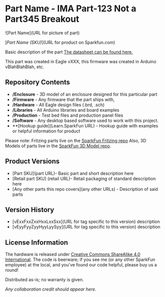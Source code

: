 Part Name - IMA Part-123 Not a Part345 Breakout
========================================

![Part Name](URL for picture of part)

[*Part Name (SKU)*](URL for product on Sparkfun.com)

Basic description of the part [The datasheet can be found here.](http://dlnmh9ip6v2uc.cloudfront.net/datasheets/Sensors/IMU/PS-MPU-9150A.pdf)


This part was created in Eagle vXXX, this firmware was created in Arduino vBlahBlahBlah, etc. 



Repository Contents
-------------------

* **/Enclosure** - 3D model of an enclosure designed for this particular part
* **/Firmware** - Any firmware that the part ships with, 
* **/Hardware** - All Eagle design files (.brd, .sch)
* **/Libraries** - All Arduino libraries and board examples
* **/Production** - Test bed files and production panel files
* **/Software** - Any desktop based software used to work with this project.
* **[Hookup guide](Learn.SparkFun URL) - Hookup guide with examples or helpful information for product

Please note: Fritzing parts live on the [SparkFun Fritzing repo](https://github.com/sparkfun/Fritzing_Parts)
Also, 3D Models of parts live in the [SparkFun 3D Model repo](https://github.com/sparkfun/3D_Models). 

Product Versions
----------------
* [Part SKU](part URL)- Basic part and short description here
* [Retail part SKU] (retail URL)- Retail packaging of standard description here
* [Any other parts this repo covers](any other URLs) - Description of said parts

Version History
---------------
* [vExxFxxZxxHxxLxxSxx](URL for tag specific to this version) description 
* [vEyyFyyZyyHyyLyySyy](URL for tag specific to this version) description

License Information
-------------------
The hardware is released under [Creative Commons ShareAlike 4.0 International](https://creativecommons.org/licenses/by-sa/4.0/).
The code is beerware; if you see me (or any other SparkFun employee) at the local, and you've found our code helpful, please buy us a round!

Distributed as-is; no warranty is given.

_Any collaboration credit should appear here._
